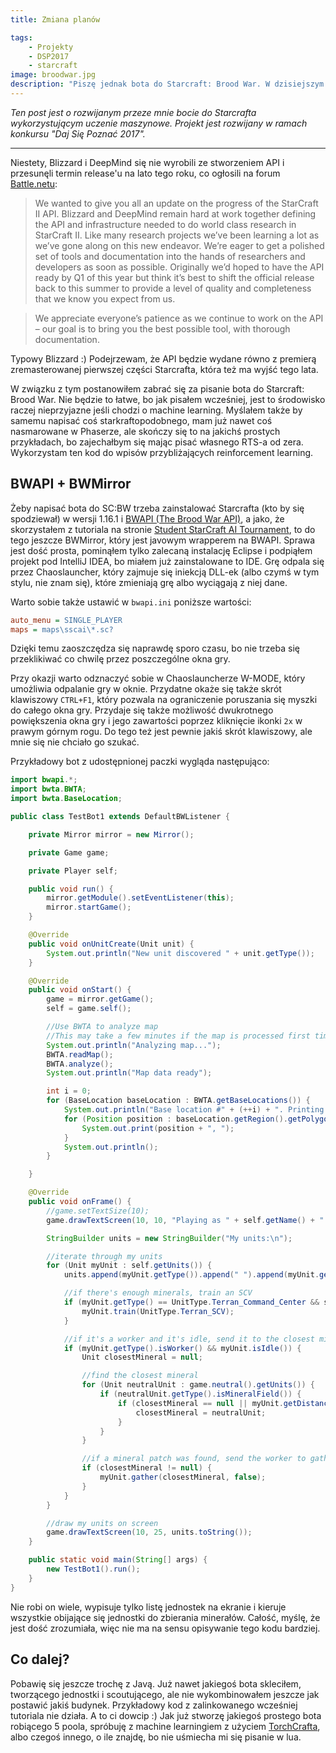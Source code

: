 ```yaml
---
title: Zmiana planów

tags:
    - Projekty
    - DSP2017
    - starcraft
image: broodwar.jpg
description: "Piszę jednak bota do Starcraft: Brood War. W dzisiejszym poście wyjaśniam powody, które skłoniły mnie do tej zmiany."
---
```

*Ten post jest o rozwijanym przeze mnie bocie do Starcrafta wykorzystującym uczenie maszynowe. Projekt jest rozwijany w ramach konkursu "Daj Się Poznać 2017".*

---

Niestety, Blizzard i DeepMind się nie wyrobili ze stworzeniem API i przesunęli termin release'u na lato tego roku, co ogłosili na forum [Battle.netu](https://us.battle.net/forums/en/sc2/topic/20753825636):

> We wanted to give you all an update on the progress of the StarCraft II API. Blizzard and DeepMind remain hard at work together defining the API and infrastructure needed to do world class research in StarCraft II. Like many research projects we’ve been learning a lot as we’ve gone along on this new endeavor. We’re eager to get a polished set of tools and documentation into the hands of researchers and developers as soon as possible. Originally we’d hoped to have the API ready by Q1 of this year but think it’s best to shift the official release back to this summer to provide a level of quality and completeness that we know you expect from us.

<!-- truncate -->

> We appreciate everyone’s patience as we continue to work on the API – our goal is to bring you the best possible tool, with thorough documentation.

Typowy Blizzard :) Podejrzewam, że API będzie wydane równo z premierą zremasterowanej pierwszej części Starcrafta, która też ma wyjść tego lata.

W związku z tym postanowiłem zabrać się za pisanie bota do Starcraft: Brood War. Nie będzie to łatwe, bo jak pisałem wcześniej, jest to środowisko raczej nieprzyjazne jeśli chodzi o machine learning. Myślałem także by samemu napisać coś starkraftopodobnego, mam już nawet coś nasmarowane w Phaserze, ale skończy się to na jakichś prostych przykładach, bo zajechałbym się mając pisać własnego RTS-a od zera. Wykorzystam ten kod do wpisów przybliżających reinforcement learning.

## BWAPI + BWMirror

Żeby napisać bota do SC:BW trzeba zainstalować Starcrafta (kto by się spodziewał) w wersji 1.16.1 i [BWAPI (The Brood War API)](https://github.com/bwapi/bwapi), a jako, że skorzystałem z tutoriala na stronie [Student StarCraft AI Tournament](http://sscaitournament.com/index.php?action=tutorial), to do tego jeszcze BWMirror, który jest javowym wrapperem na BWAPI. Sprawa jest dość prosta, pominąłem tylko zalecaną instalację Eclipse i podpiąłem projekt pod IntelliJ IDEA, bo miałem już zainstalowane to IDE. Grę odpala się przez Chaoslauncher, który zajmuje się iniekcją DLL-ek (albo czymś w tym stylu, nie znam się), które zmieniają grę albo wyciągają z niej dane.

Warto sobie także ustawić w `bwapi.ini` poniższe wartości:

```ini
auto_menu = SINGLE_PLAYER
maps = maps\sscai\*.sc?
```

Dzięki temu zaoszczędza się naprawdę sporo czasu, bo nie trzeba się przeklikiwać co chwilę przez poszczególne okna gry.

Przy okazji warto odznaczyć sobie w Chaoslauncherze W-MODE, który umożliwia odpalanie gry w oknie. Przydatne okaże się także skrót klawiszowy `CTRL+F1`, który pozwala na ograniczenie poruszania się myszki do całego okna gry. Przydaje się także możliwość dwukrotnego powiększenia okna gry i jego zawartości poprzez kliknięcie ikonki `2x` w prawym górnym rogu. Do tego też jest pewnie jakiś skrót klawiszowy, ale mnie się nie chciało go szukać.

Przykładowy bot z udostępnionej paczki wygląda następująco:

```java
import bwapi.*;
import bwta.BWTA;
import bwta.BaseLocation;

public class TestBot1 extends DefaultBWListener {

    private Mirror mirror = new Mirror();

    private Game game;

    private Player self;

    public void run() {
        mirror.getModule().setEventListener(this);
        mirror.startGame();
    }

    @Override
    public void onUnitCreate(Unit unit) {
        System.out.println("New unit discovered " + unit.getType());
    }

    @Override
    public void onStart() {
        game = mirror.getGame();
        self = game.self();

        //Use BWTA to analyze map
        //This may take a few minutes if the map is processed first time!
        System.out.println("Analyzing map...");
        BWTA.readMap();
        BWTA.analyze();
        System.out.println("Map data ready");

        int i = 0;
        for (BaseLocation baseLocation : BWTA.getBaseLocations()) {
            System.out.println("Base location #" + (++i) + ". Printing location's region polygon:");
            for (Position position : baseLocation.getRegion().getPolygon().getPoints()) {
                System.out.print(position + ", ");
            }
            System.out.println();
        }

    }

    @Override
    public void onFrame() {
        //game.setTextSize(10);
        game.drawTextScreen(10, 10, "Playing as " + self.getName() + " - " + self.getRace());

        StringBuilder units = new StringBuilder("My units:\n");

        //iterate through my units
        for (Unit myUnit : self.getUnits()) {
            units.append(myUnit.getType()).append(" ").append(myUnit.getTilePosition()).append("\n");

            //if there's enough minerals, train an SCV
            if (myUnit.getType() == UnitType.Terran_Command_Center && self.minerals() >= 50) {
                myUnit.train(UnitType.Terran_SCV);
            }

            //if it's a worker and it's idle, send it to the closest mineral patch
            if (myUnit.getType().isWorker() && myUnit.isIdle()) {
                Unit closestMineral = null;

                //find the closest mineral
                for (Unit neutralUnit : game.neutral().getUnits()) {
                    if (neutralUnit.getType().isMineralField()) {
                        if (closestMineral == null || myUnit.getDistance(neutralUnit) < myUnit.getDistance(closestMineral)) {
                            closestMineral = neutralUnit;
                        }
                    }
                }

                //if a mineral patch was found, send the worker to gather it
                if (closestMineral != null) {
                    myUnit.gather(closestMineral, false);
                }
            }
        }

        //draw my units on screen
        game.drawTextScreen(10, 25, units.toString());
    }

    public static void main(String[] args) {
        new TestBot1().run();
    }
}
```

Nie robi on wiele, wypisuje tylko listę jednostek na ekranie i kieruje wszystkie obijające się jednostki do zbierania minerałów. Całość, myślę, że jest dość zrozumiała, więc nie ma na sensu opisywanie tego kodu bardziej.

## Co dalej?

Pobawię się jeszcze trochę z Javą. Już nawet jakiegoś bota skleciłem, tworzącego jednostki i scoutującego, ale nie wykombinowałem jeszcze jak postawić jakiś budynek. Przykładowy kod z zalinkowanego wcześniej tutoriala nie działa. A to ci dowcip :) Jak już stworzę jakiegoś prostego bota robiącego 5 poola, spróbuję z machine learningiem z użyciem [TorchCrafta](https://github.com/TorchCraft/TorchCraft), albo czegoś innego, o ile znajdę, bo nie uśmiecha mi się pisanie w lua.
